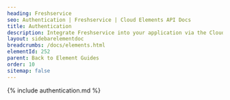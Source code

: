 ```yaml
---
heading: Freshservice
seo: Authentication | Freshservice | Cloud Elements API Docs
title: Authentication
description: Integrate Freshservice into your application via the Cloud Elements APIs.
layout: sidebarelementdoc
breadcrumbs: /docs/elements.html
elementId: 252
parent: Back to Element Guides
order: 10
sitemap: false
---
```


{% include authentication.md %}
